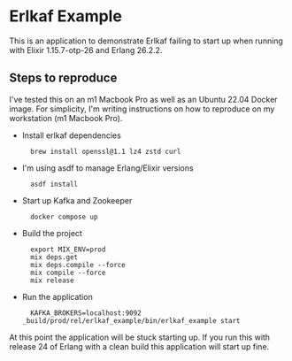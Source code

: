 # Erlkaf Example

This is an application to demonstrate Erlkaf failing to start up when running with Elixir 1.15.7-otp-26 and Erlang 26.2.2.

## Steps to reproduce

I've tested this on an m1 Macbook Pro as well as an Ubuntu 22.04 Docker image. For simplicity, I'm writing instructions on how to reproduce on my workstation (m1 Macbook Pro).

- Install erlkaf dependencies 
        
        brew install openssl@1.1 lz4 zstd curl

- I'm using asdf to manage Erlang/Elixir versions 
  
        asdf install

- Start up Kafka and Zookeeper 
        
        docker compose up

- Build the project
 
        export MIX_ENV=prod
        mix deps.get
        mix deps.compile --force
        mix compile --force
        mix release

- Run the application

        KAFKA_BROKERS=localhost:9092 _build/prod/rel/erlkaf_example/bin/erlkaf_example start

At this point the application will be stuck starting up. If you run this with release 24 of Erlang with a clean build this application will start up fine.